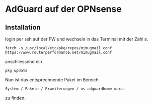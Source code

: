 # AdGuard auf der OPNsense

## Installation
login per ssh auf der FW und wechseln in das Terminal mit der Zahl ```8```.

```
fetch -o /usr/local/etc/pkg/repos/mimugmail.conf https://www.routerperformance.net/mimugmail.conf
```

anschliessend ein

```
pkg update
```

Nun ist das entsprechnende Paket im Bereich

```
System / Pakete / Erweiterungen / os-adguardhome-maxit
```

zu finden.
